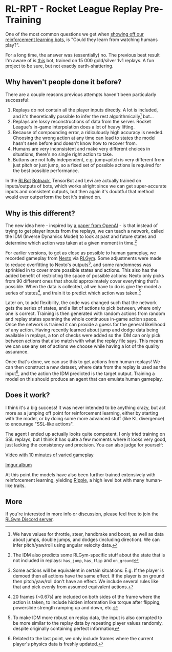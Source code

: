 # RL-RPT - Rocket League Replay Pre-Training
One of the most common questions we get when [showing off our reinforcement learning bots](https://www.twitch.tv/rlgym), is "Could they learn from watching humans play?".

For a long time, the answer was (essentially) no. The previous best result I'm aware of is [this](https://natebake.dev/code/rl-ai/) bot, trained on 15 000 gold/silver 1v1 replays. A fun project to be sure, but not exactly earth-shattering.

## Why haven't people done it before?
There are a couple reasons previous attempts haven't been particularly successful:

1. Replays do not contain all the player inputs directly. A lot is included, and it's theoretically possible to infer the rest algorithmically[^1] but...
2. Replays are lossy reconstructions of data from the server. Rocket League's in-game interpolation does a lot of heavy lifting.
3. Because of compounding error, a ridiculously high accuracy is needed. Choosing the wrong action at any time can lead to states the model hasn't seen before and doesn't know how to recover from.
4. Humans are very inconsistent and make very different choices in situations, there's no single right action to take.
5. Buttons are not fully independent, e.g. jump+pitch is very different from just pitch or just jump, so a fixed set of possible actions is required for the best possible performance.

In the [RLBot](https://rlbot.org/) [Botpack](https://github.com/RLBot/RLBotPack), TensorBot and Levi are actually trained on inputs/outputs of bots, 
which works alright since we can get super-accurate inputs and consistent outputs, but then again it's doubtful that method would ever outperform the bot it's trained on.


## Why is this different?
The new idea here - inspired by [a paper from OpenAI](https://openai.com/blog/vpt/) - is that instead of trying to get player inputs from the replays, 
we can teach a network, called the IDM (Inverse Dynamics Model) to look at past and future states and determine which action *was* taken at a given moment in time.[^2]

For earlier versions, to get as close as possible to human gameplay, 
we recorded gameplay from [Nexto](https://github.com/Rolv-Arild/Necto) via [RLGym](https://rlgym.org/). Some adjustments were made to reduce overfitting to Nexto's outputs[^3], and some randomness was sprinkled in to cover more possible states and actions.
This also has the added benefit of restricting the space of possible actions: Nexto only picks from 90 different ones that should approximately cover everything that's possible.
When the data is collected, all we have to do is give the model a series of states[^4], and train it to predict which action was taken.[^5]

Later on, to add flexibility, the code was changed such that the network gets the series of states, and a list of actions to pick between, where only one is correct. Training is then generated with random actions from random and replay states spanning the whole continuous in-game action space. Once the network is trained it can provide a guess for the general likelihood of any action. Having recently learned about jump and dodge data being available in replays, a ton of checks were added so the IDM can only pick between actions that also match with what the replay file says. This means we can use any set of actions we choose while having a lot of the quality assurance. 

Once that's done, we can use this to get actions from human replays! 
We can then construct a new dataset, where data from the replay is used as the input[^6], and the action the IDM predicted is the target output.
Training a model on this should produce an agent that can emulate human gameplay.

## Does it work?
I think it's a big success! 
It was never intended to be anything crazy, but act more as a jumping off point for reinforcement learning, either by starting with the model, or by doing some more advanced stuff (like KL divergence) to encourage "SSL-like actions".

The agent I ended up actually looks quite competent. I only tried training on SSL replays, but I think it has quite a few moments where it looks very good, just lacking the consistency and precision.
You can also judge for yourself:

[Video with 10 minutes of varied gameplay](https://www.youtube.com/watch?v=ew_3vA7EitA)

[Imgur album](https://imgur.com/a/zqrQxcD)

At this point the models have also been further trained extensively with reinforcement learning, yielding [Ripple](https://wandb.ai/rolv-arild/ripple/reports/Ripple--VmlldzozNDE5NzE4), a high level bot with many human-like traits.

## More
If you're interested in more info or discussion, please feel free to join the [RLGym Discord server](https://link.rlgym.org/5qTO7b).

[^1]: We have values for throttle, steer, handbrake and boost, as well as data about jumps, double jumps, and dodges (including direction). We can infer pitch/yaw/roll using angular velocity data.
[^2]: The IDM also predicts some RLGym-specific stuff about the state that is not included in replays: `has_jump`, `has_flip` and `on_ground`
[^3]: Some actions will be equivalent in certain situations: E.g. If the player is demoed then all actions have the same effect. If the player is on ground then pitch/yaw/roll don't have an effect. We include several rules like that and pick evenly from assumed equivalent actions.
[^4]: 20 frames (~0.67s) are included on both sides of the frame where the action is taken, to include hidden information like torque after flipping, powerslide strength ramping up and down, etc.
[^5]: To make IDM more robust on replay data, the input is also corrupted to be more similar to the replay data by repeating player values randomly, despite originally containing perfect information
[^6]: Related to the last point, we only include frames where the current player's physics data is freshly updated.
